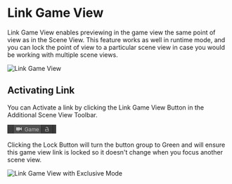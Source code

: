 # Link Game View

Link Game View enables previewing in the game view the same point of view as in the Scene View. This feature works as well in runtime mode, and you can lock the point of view to a particular scene view in case you would be working with multiple scene views.

![Link Game View](images/link-game-view.gif)

## Activating Link

You can Activate a link by clicking the Link Game View Button in the Additional Scene View Toolbar.

![](images/game-view-link-buttons.png)

Clicking the Lock Button will turn the button group to Green and will ensure this game view  link is locked so it doesn't change when you focus another scene view.

![Link Game View with Exclusive Mode](D:\Unity\documentation\docs\gameplay-ingredients\link-game-view.assets\game-view-link.png)